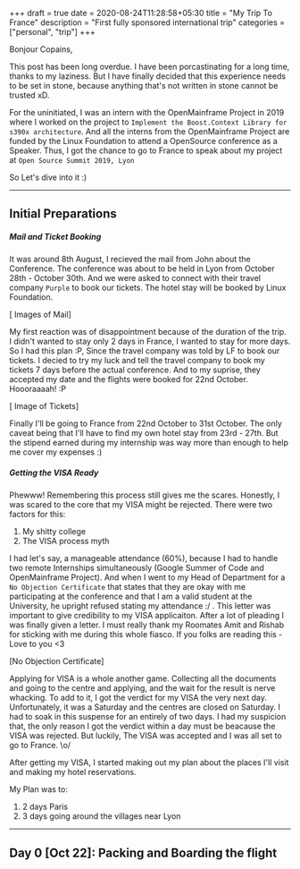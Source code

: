 +++
draft = true
date = 2020-08-24T11:28:58+05:30
title = "My Trip To France"
description = "First fully sponsored international trip"
categories = ["personal", "trip"]
+++

Bonjour Copains,

This post has been long overdue. I have been porcastinating for a long time, thanks to my laziness. But I have finally decided that this experience needs to be set in stone, because anything that's not written in stone cannot be trusted xD.

For the uninitiated, I was an intern with the OpenMainframe Project in 2019 where I worked on the project to `Implement the Boost.Context Library for s390x architecture`. And all the interns from the OpenMainframe Project are funded by the Linux Foundation to attend a OpenSource conference as a Speaker. Thus, I got the chance to go to France to speak about my project at `Open Source Summit 2019, Lyon`

So Let's dive into it :)

----

## Initial Preparations

##### Mail and Ticket Booking

It was around 8th August, I recieved the mail from John about the Conference. The conference was about to be held in Lyon from October 28th - October 30th. And we were asked to connect with their travel company `Purple` to book our tickets. The hotel stay will be booked by Linux Foundation.

[ Images of Mail]

My first reaction was of disappointment because of the duration of the trip. I didn't wanted to stay only 2 days in France, I wanted to stay for more days. So I had this plan :P, Since the travel company was told by LF to book our tickets. I decied to try my luck and tell the travel company to book my tickets 7 days before the actual conference. And to my suprise, they accepted my date and the flights were booked for 22nd October. Hoooraaaah! :P 

[ Image of Tickets]

Finally I'll be going to France from 22nd October to 31st October. The only caveat being that I'll have to find my own hotel stay from 23rd - 27th. But the stipend earned during my internship was way more than enough to help me cover my expenses :)  

##### Getting the VISA Ready

Phewww! Remembering this process still gives me the scares. Honestly, I was scared to the core that my VISA might be rejected. There were two factors for this:

1. My shitty college
2. The VISA process myth

I had let's say, a manageable attendance (60%), because I had to handle two remote Internships simultaneously (Google Summer of Code and OpenMainframe Project). And when I went to my Head of Department for a `No Objection Certificate` that states that they are okay with me participating at the conference and that I am a valid student at the University, he upright refused stating my attendance :/ . This letter was important to give credibility to my VISA applicaiton. After a lot of pleading I was finally given a letter. I must really thank my Roomates Amit and Rishab for sticking with me during this whole fiasco. If you folks are reading this - Love to you <3

[No Objection Certificate]

Applying for VISA is a whole another game. Collecting all the documents and going to the centre and applying, and the wait for the result is nerve whacking. To add to it, I got the verdict for my VISA the very next day. Unfortunately, it was a Saturday and the centres are closed on Saturday. I had to soak in this suspense for an entirely of two days. I had my suspicion that, the only reason I got the verdict within a day must be beacause the VISA was rejected. But luckily, The VISA was accepted and I was all set to go to France. \o/

After getting my VISA, I started making out my plan about the places I'll visit and making my hotel reservations.

My Plan was to:
1. 2 days Paris
2. 3 days going around the villages near Lyon

-----

## Day 0 [Oct 22]: Packing and Boarding the flight

